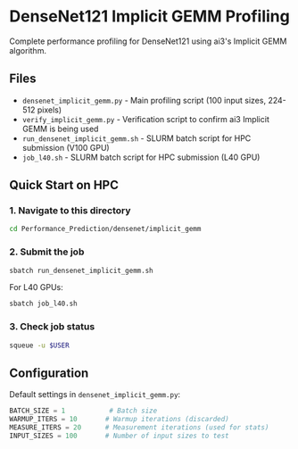 # DenseNet121 Implicit GEMM Profiling

Complete performance profiling for DenseNet121 using ai3's Implicit GEMM algorithm.

## Files

- `densenet_implicit_gemm.py` - Main profiling script (100 input sizes, 224-512 pixels)
- `verify_implicit_gemm.py` - Verification script to confirm ai3 Implicit GEMM is being used
- `run_densenet_implicit_gemm.sh` - SLURM batch script for HPC submission (V100 GPU)
- `job_l40.sh` - SLURM batch script for HPC submission (L40 GPU)

## Quick Start on HPC

### 1. Navigate to this directory
```bash
cd Performance_Prediction/densenet/implicit_gemm
```

### 2. Submit the job
```bash
sbatch run_densenet_implicit_gemm.sh
```

For L40 GPUs:
```bash
sbatch job_l40.sh
```

### 3. Check job status
```bash
squeue -u $USER
```

## Configuration

Default settings in `densenet_implicit_gemm.py`:

```python
BATCH_SIZE = 1           # Batch size
WARMUP_ITERS = 10       # Warmup iterations (discarded)
MEASURE_ITERS = 20      # Measurement iterations (used for stats)
INPUT_SIZES = 100       # Number of input sizes to test
```
